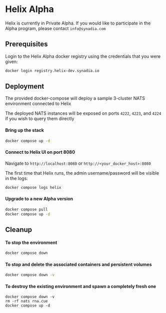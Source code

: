 # Helix Alpha

Helix is currently in Private Alpha.  If you would like to participate in the Alpha program, please contact `info@synadia.com`

## Prerequisites

Login to the Helix Alpha docker registry using the credentials that you were given:

```bash
docker login registry.helix-dev.synadia.io
```

## Deployment

The provided docker-compose will deploy a sample 3-cluster NATS environment connected to Helix

The deployed NATS instances will be exposed on ports `4222`, `4223`, and `4224` if you wish to query them directly

#### Bring up the stack

```bash
docker compose up -d
```

#### Connect to Helix UI on port 8080

Navigate to `http://localhost:8080` or `http://<your_docker_host>:8080`

The first time that Helix runs, the admin username/password will be visible in the logs:

```bash
docker compose logs helix
```

#### Upgrade to a new Alpha version

```bash
docker compose pull
docker compose up -d
```

## Cleanup

#### To stop the environment
```bash
docker compose down
```

#### To stop and delete the associated containers and persistent volumes
```bash
docker compose down -v
```

#### To destroy the existing environment and spawn a completely fresh one
```
docker compose down -v
rm -rf nats rna.cue
docker compose up -d
```
